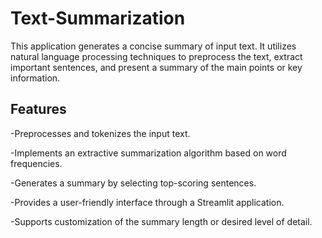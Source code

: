 # Text-Summarization
This application generates a concise summary of input text. It utilizes natural language processing techniques to preprocess the text, extract important sentences, and present a summary of the main points or key information.

## Features
-Preprocesses and tokenizes the input text.

-Implements an extractive summarization algorithm based on word frequencies.

-Generates a summary by selecting top-scoring sentences.

-Provides a user-friendly interface through a Streamlit application.

-Supports customization of the summary length or desired level of detail.
